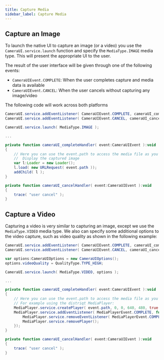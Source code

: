 ```yaml
---
title: Capture Media
sidebar_label: Capture Media
---
```


## Capture an Image

To launch the native UI to capture an image (or a video) you use the `CameraUI.service.launch` function and specify the `MediaType.IMAGE` media type. 
This will present the appropriate UI to the user. 

The result of the user interface will be given through one of the following events:

- `CameraUIEvent.COMPLETE`: When the user completes capture and media data is available
- `CameraUIEvent.CANCEL`: When the user cancels without capturing any image/video

The following code will work across both platforms


```actionscript
CameraUI.service.addEventListener( CameraUIEvent.COMPLETE, cameraUI_completeHandler );
CameraUI.service.addEventListener( CameraUIEvent.CANCEL, cameraUI_cancelHandler );

CameraUI.service.launch( MediaType.IMAGE );

...

private function cameraUI_completeHandler( event:CameraUIEvent ):void
{
	// Here you can use the event.path to access the media file as you require
	//	Display the captured image
	var l:Loader = new Loader();
	l.load( new URLRequest( event.path ));
	addChild( l );
}

private function cameraUI_cancelHandler( event:CameraUIEvent ):void
{
	trace( "user cancel" );
}
```



## Capture a Video

Capturing a video is very similar to capturing an image, except we use the `MediaType.VIDEO` media type. 
We also can specify some additional options to the video capture, such as video quality as shown in the following example:

```actionscript
CameraUI.service.addEventListener( CameraUIEvent.COMPLETE, cameraUI_completeHandler );
CameraUI.service.addEventListener( CameraUIEvent.CANCEL, cameraUI_cancelHandler );

var options:CameraUIOptions = new CameraUIOptions();
options.videoQuality = QualityType.TYPE_HIGH;

CameraUI.service.launch( MediaType.VIDEO, options );

...

private function cameraUI_completeHandler( event:CameraUIEvent ):void
{
	// Here you can use the event.path to access the media file as you require
	// For example using the distriqt MediaPlayer:
	MediaPlayer.service.createPlayer( event.path, 0, 0, 640, 480, true );
	MediaPlayer.service.addEventListener( MediaPlayerEvent.COMPLETE, function(e:MediaPlayerEvent):void {
		MediaPlayer.service.removeEventListener( MediaPlayerEvent.COMPLETE, arguments.callee );
		MediaPlayer.service.removePlayer();
	});
}

private function cameraUI_cancelHandler( event:CameraUIEvent ):void
{
	trace( "user cancel" );
}
```


